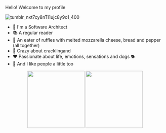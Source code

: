 Hello! Welcome to my profile

![tumblr_nxt7cy8nTI1ujc8y9o1_400](https://user-images.githubusercontent.com/109520132/198833703-14c2023a-d6c1-45eb-8b6d-64c14f5c3e3d.gif)

- 👷 I'm a Software Architect
- 📚 A regular reader
- 🧀 An eater of ruffles with melted mozzarella cheese, bread and pepper (all together)
- 🥓 Crazy about cracklingand
- ❤️ Passionate about life, emotions, sensations and dogs 🐕
- 🙋 And I like people a little too

<div align="center" dir="auto">
  <img height="180px" src="https://github-readme-stats.vercel.app/api?username=sigespweb22&show_icons=true&theme=merko" style="max-width: 100%;">
  <img height="180px" src="https://github-readme-stats.vercel.app/api/top-langs/?username=sigespweb22&layout=compact&theme=merko" style="max-width: 100%;"></a>
 </div>

<!-- [![Readme Card](https://github-readme-stats.vercel.app/api/pin/?username=sigespweb22&repo=boxapp-api&theme=merko&show_owner=true)](https://github.com/sigespweb22/boxapp-api) -->
